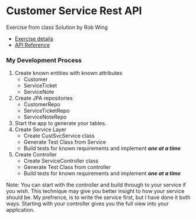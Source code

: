 # Customer Service Rest API
Exercise from class
Solution by Rob Wing

- [Exercise details](https://github.com/gSchool/ent-microservice-development/blob/master/units/50-spring-microservice-projects/customer-service-api.md)
- [API Reference](https://documenter.getpostman.com/view/6945911/SzS7R6P5) 

### My Development Process

1. Create known entities with known attributes
    - Customer
    - ServiceTicket
    - ServiceNote
1. Create JPA repositories
    - CustomerRepo
    - ServiceTicketRepo
    - ServiceNoteRepo
1. Start the app to generate your tables.
1. Create Service Layer
    - Create CustSvcService class
    - Generate Test Class from Service
    - Build tests for known requirements and implement ***one at a time***
1. Create Controller
    - Create ServiceController class
    - Generate Test Class from controller
    - Build tests for known requirements and implement ***one at a time***
    
Note:  You can start with the controller and build through to your service if you wish.  This technique 
may give you better insight to how your service should be.  My prefrence, is to 
write the service first, but I have done it both ways.  Starting with your controller gives you the full view
into your application.